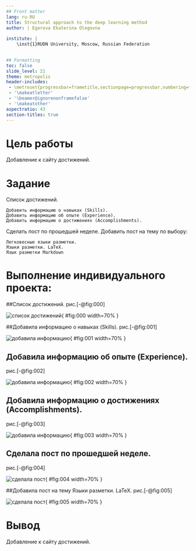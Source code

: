 ```yaml
---
## Front matter
lang: ru-RU
title: Structural approach to the deep learning method
author: | Egorova Ekaterina Olegovna
	
institute: |
	\inst{1}RUDN University, Moscow, Russian Federation
	

## Formatting
toc: false
slide_level: 21
theme: metropolis
header-includes: 
 - \metroset{progressbar=frametitle,sectionpage=progressbar,numbering=fraction}
 - '\makeatletter'
 - '\beamer@ignorenonframefalse'
 - '\makeatother'
aspectratio: 43
section-titles: true 
---
```




# Цель работы

Добавление к сайту достижений.
 
# Задание

Список достижений.

    Добавить информацию о навыках (Skills).
    Добавить информацию об опыте (Experience).
    Добавить информацию о достижениях (Accomplishments).

Сделать пост по прошедшей неделе.
Добавить пост на тему по выбору:

    Легковесные языки разметки.
    Языки разметки. LaTeX.
    Язык разметки Markdown

# Выполнение индивидуального проекта:


##Список достижений. 
рис.[-@fig:000]

![список достижений ](screenproject/img6.png){ #fig:000 width=70% }

##Добавила информацию о навыках (Skills).
  рис.[-@fig:001]

![добавила информацию ](screenproject/img5.png){ #fig:001 width=70% } 



## Добавила информацию об опыте (Experience).
рис.[-@fig:002]



![добавила информацию](screenproject/img2.png){ #fig:002 width=70% } 



## Добавила информацию о достижениях (Accomplishments). 
рис.[-@fig:003]



![добавила информацию ](screenproject/img3.png){ #fig:003 width=70% } 



## Сделала пост по прошедшей неделе.
рис.[-@fig:004]



![сделала пост ](screenproject/img7.png){ #fig:004 width=70% } 




##Добавила пост на тему Языки разметки. LaTeX.
рис.[-@fig:005]



![сделала пост ](screenproject/img4.png){ #fig:005 width=70% } 
##



# Вывод
Добавление к сайту достижений.
